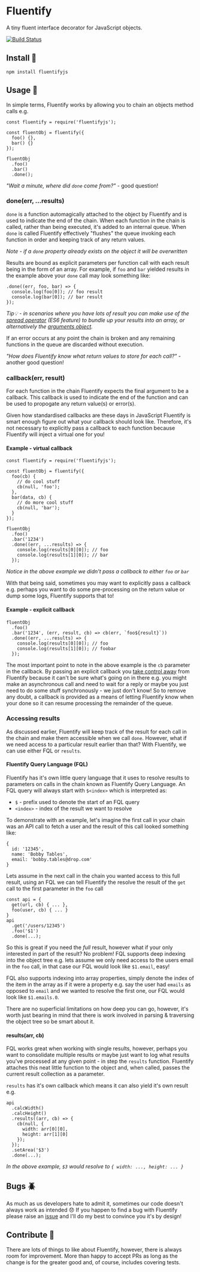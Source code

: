 # Fluentify
A tiny fluent interface decorator for JavaScript objects.

[![Build Status](https://travis-ci.org/jameshowe/fluentify.svg?branch=master)](https://travis-ci.org/jameshowe/fluentify)

## Install :nut_and_bolt:

```
npm install fluentifyjs
```

## Usage :book:

In simple terms, Fluentify works by allowing you to chain an objects method calls e.g.
```
const fluentify = require('fluentifyjs');

const fluentObj = fluentify({
  foo() {},
  bar() {}
});

fluentObj
  .foo()
  .bar()
  .done();
```
_"Wait a minute, where did `done` come from?"_ - good question!

### done(err, ...results)

`done` is a function automagically attached to the object by Fluentify and is used to indicate the end of the chain. When each function in the chain is called, rather than being executed, it's added to an internal queue. When `done` is called Fluentify effectively "flushes" the queue invoking each function in order and keeping track of any return values.

_Note - if a `done` property already exists on the object it will be overwritten_

Results are bound as explicit parameters per function call with each result being in the form of an array. For example, if `foo` and `bar` yielded results in the example above your `done` call may look something like:
```
.done((err, foo, bar) => {
  console.log(foo[0]); // foo result
  console.log(bar[0]); // bar result
});
```
*Tip:bulb: - in scenarios where you have lots of result you can make use of the [spread operator](https://developer.mozilla.org/en/docs/Web/JavaScript/Reference/Operators/Spread_operator) (ES6 feature) to bundle up your results into an array, or alternatively the [arguments object](https://developer.mozilla.org/en/docs/Web/JavaScript/Reference/Functions/arguments).*

If an error occurs at any point the chain is broken and any remaining functions in the queue are discarded without execution.

_"How does Fluentify know what return values to store for each call?"_ - another good question!

### callback(err, result)

For each function in the chain Fluentify expects the final argument to be a callback. This callback is used to indicate the end of the function and can be used to propogate any return value(s) or error(s).

Given how standardised callbacks are these days in JavaScript Fluentify is smart enough figure out what your callback should look like. Therefore, it's not necessary to explicitly pass a callback to each function because Fluentify will inject a virtual one for you!

#### Example - virtual callback

```
const fluentify = require('fluentifyjs');

const fluentObj = fluentify({
  foo(cb) {
    // do cool stuff
    cb(null, 'foo');
  },
  bar(data, cb) {
    // do more cool stuff
    cb(null, 'bar');
  }
});

fluentObj
  .foo()
  .bar('1234')
  .done((err, ...results) => {
    console.log(results[0][0]); // foo
    console.log(results[1][0]); // bar
  });
```
_Notice in the above example we didn't pass a callback to either `foo` or `bar`_

With that being said, sometimes you may want to explicitly pass a callback e.g. perhaps you want to do some pre-processing on the return value or dump some logs, Fluentify supports that to!

#### Example - explicit callback
```
fluentObj
  .foo()
  .bar('1234', (err, result, cb) => cb(err, `foo${result}`))
  .done((err, ...results) => {
    console.log(results[0][0]); // foo
    console.log(results[1][0]); // foobar
  });
```
The most important point to note in the above example is the `cb` parameter in the callback. By passing an explicit callback you [take control away](https://www.youtube.com/watch?v=-dJolYw8tnk) from Fluentify because it can't be sure what's going on in there e.g. you might make an asynchronous call and need to wait for a reply or maybe you just need to do some stuff synchronously - we just don't know! So to remove any doubt, a callback is provided as a means of letting Fluentify know when your done so it can resume processing the remainder of the queue.

### Accessing results

As discussed earlier, Fluentify will keep track of the result for each call in the chain and make them accessible when we call `done`. However, what if we need access to a particular result earlier than that? With Fluentify, we can use either FQL or `results`.

#### Fluentify Query Language (FQL)

Fluentify has it's own little query language that it uses to resolve results to parameters on calls in the chain known as Fluentify Query Language. An FQL query will always start with `$<index>` which is interpreted as:

- `$` - prefix used to denote the start of an FQL query
- `<index>` - index of the result we want to resolve

To demonstrate with an example, let's imagine the first call in your chain was an API call to fetch a user and the result of this call looked something like:
```
{
  id: '12345',
  name: 'Bobby Tables',
  email: 'bobby.tables@drop.com'
}
```
Lets assume in the next call in the chain you wanted access to this full result, using an FQL we can tell Fluentify the resolve the result of the `get` call to the first parameter in the `foo` call
```
const api = {
  get(url, cb) { ... },
  foo(user, cb) { ... }
}
api
  .get('/users/12345')
  .foo('$1')
  .done(...);
```
So this is great if you need the _full_ result, however what if your only interested in part of the result? No problem! FQL supports deep indexing into the object tree e.g. lets assume we only need access to the users email in the `foo` call, in that case our FQL would look like `$1.email`, easy!

FQL also supports indexing into array properties, simply denote the index of the item in the array as if it were a property e.g. say the user had `emails` as opposed to `email` and we wanted to resolve the first one, our FQL would look like `$1.emails.0`.

There are no superficial limitations on how deep you can go, however, it's worth just bearing in mind that there is work involved in parsing & traversing the object tree so be smart about it.

#### results(arr, cb)

FQL works great when working with single results, however, perhaps you want to consolidate multiple results or maybe just want to log what results you've processed at any given point - in step the `results` function. Fluentify attaches this neat little function to the object and, when called, passes the current result collection as a parameter.

`results` has it's own callback which means it can also yield it's own result e.g.
```
api
  .calcWidth()
  .calcHeight()
  .results((arr, cb) => {
    cb(null, {
      width: arr[0][0],
      height: arr[1][0]
    });
  });
  .setArea('$3')
  .done(...);
```
_In the above example, `$3` would resolve to `{ width: ..., height: ... }`_

## Bugs :beetle:

As much as us developers hate to admit it, sometimes our code doesn't always work as intended :disappointed: If you happen to find a bug with Fluentify please raise an [issue](https://github.com/jameshowe/fluentify/issues) and I'll do my best to convince you it's by design!

## Contribute :construction:

There are lots of things to like about Fluentify, however, there is always room for improvement. More than happy to accept PRs as long as the change is for the greater good and, of course, includes covering tests.